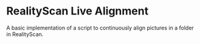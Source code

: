 # RealityScan Live Alignment
A basic implementation of a script to continuously align pictures in a folder in RealityScan.
